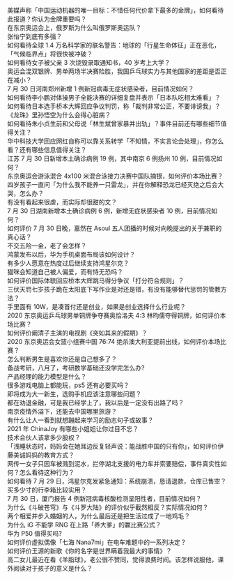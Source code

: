 美媒声称「中国运动机器的唯一目标：不惜任何代价拿下最多的金牌」，如何看待此报道？你认为金牌重要吗？  
在东京奥运会上，俄罗斯为什么叫俄罗斯奥运队？  
张怡宁到底有多强？  
如何看待全球 1.4 万名科学家的联名警告：地球的「行星生命体征」正在恶化，「气候临界点」将很快被冲破？  
如何看待女子被父亲 3 次烧毁录取通知书，40 岁考上大学？  
奥运会混双银牌、男单两场半决赛险胜，我国乒乓球实力与其他国家的差距是否正在减小？  
7 月 30 日河南郑州新增 1 例新冠病毒无症状感染者，目前情况如何？  
如何看待李小鹏对体操男子全能决赛的详细复盘并表示「日本队吃相太难看」？  
如何看待日本选手桥本大辉回应争议判罚，称「裁判非常公正，不要诽谤我」？  
《龙珠》里孙悟空为什么会得心脏病？  
如何看待朱小贞生前和父母说「林生斌曾家暴并出轨」？事件目前还有哪些细节值得关注？  
华中科技大学回应网红自称可以靠关系转学「不知情，不实言论会处理」，你怎么看？还有哪些信息值得关注？  
江苏 7 月 30 日新增本土确诊病例 19 例，其中南京 6 例扬州 10 例，目前情况如何？  
东京奥运会游泳混合 4x100 米混合泳接力决赛中国队摘银，如何评价本场比赛？  
四岁孩子一直问「为什么我不能养一只雷龙」，并在你解释恐龙已经灭绝之后会大哭，怎么办？  
有没有看起来很虐，而实际却很甜的文？  
7 月 30 日湖南新增本土确诊病例 6 例，新增无症状感染者 10 例，目前情况如何？  
如何评价 7 月 30 日晚，嘉然在 Asoul 五人团播的时候对向晚提出的关于兼职的真心话？  
不交五险一金，老了会怎样？  
鸿蒙发布以后，华为手机桌面布局该如何设计？  
有多少人愿意在热度过后继续支持鸿星尔克？  
猫咪会知道自己被人偏爱，而有恃无恐吗？  
如何评价国际体联回应桥本大辉跳马得分争议「打分符合规则」？  
三伏天罚七岁孩子跪在太阳底下写作业是对还是错，有没有能够替代惩罚的管教方法？  
手里面有 10W，是凑首付还是创业，如果是创业选择什么行业呢？  
2020 东京奥运乒乓球男单铜牌争夺赛奥恰洛夫 4:3 林昀儒夺得铜牌，如何评价本场比赛？  
如何评价阚清子主演的电视剧《突如其来的假期》？  
2020 东京奥运会女篮小组赛中国 76:74 绝杀澳大利亚提前出线，如何评价本场比赛？  
怎么判断男生是喜欢你还是自己想多了？  
备战考研，八月了，考研数学基础还没学完怎么办?  
产品经理的能力模型是什么？  
很多游戏电脑上都能玩，ps5 还有必要买吗？  
即将成为大一新生，选购手机应该注意哪些问题？  
都在劝退金融，可是我已经学上了，我以后是一定没有出路了吗？  
南京疫情外溢下，还能去中国哪里旅游？  
有什么让人一看到就想蹦起来学习的励志句子或故事？  
2021 年 ChinaJoy 有哪些小姐姐让你过目不忘？  
技术合伙人该拿多少股权？  
「浅睡状态时，妈妈会在她耳边反复轻声说：能战胜中国的只有你」，如何评价伊藤美诚妈妈的教育方式？  
网传一女子只因车被溅到泥水，拦停湖北支援的电力车并索要赔偿，事件真实性如何？怎么看待这种行为？  
如何看待 7 月 29 日，鸿星尔克发紧急通知：系统崩溃，恳请退款，仓库已售空？  
买多少寸的行李箱比较实用？  
7 月 30 日，厦门报告 4 例新冠病毒核酸检测呈阳性者，目前情况如何？  
为什么《斗破苍穹》与《斗罗大陆》的评价似乎截然相反？实际情况如何？  
两个相爱并步入婚姻的人，为什么最后还是把生活过成了一地鸡毛？  
为什么 iG 不能学 RNG 在上路「养大爹」的赢比赛公式？  
华为 P50 值得买吗?  
如何评价虚拟偶像「七海 Nana7mi」在电车难题中的一系列决定？  
如何评价王源的新歌《你的名字是世界瞒着我最大的事情》？  
高二女儿最近在看《羊脂球》，老公很不赞同，觉得浪费时间。该怎样说服他，课外阅读对于孩子的意义是什么？  
